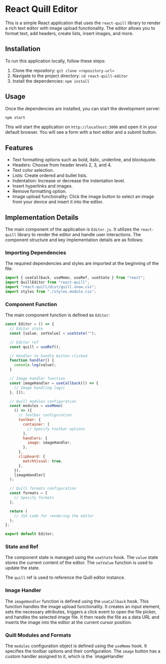 # React Quill Editor

This is a simple React application that uses the `react-quill` library to render a rich text editor with image upload functionality. The editor allows you to format text, add headers, create lists, insert images, and more.

## Installation

To run this application locally, follow these steps:

1. Clone the repository: `git clone <repository-url>`
2. Navigate to the project directory: `cd react-quill-editor`
3. Install the dependencies: `npm install`

## Usage

Once the dependencies are installed, you can start the development server:

```bash
npm start
```

This will start the application on `http://localhost:3000` and open it in your default browser. You will see a form with a text editor and a submit button.

## Features

- Text formatting options such as bold, italic, underline, and blockquote.
- Headers: Choose from header levels 2, 3, and 4.
- Text color selection.
- Lists: Create ordered and bullet lists.
- Indentation: Increase or decrease the indentation level.
- Insert hyperlinks and images.
- Remove formatting option.
- Image upload functionality: Click the image button to select an image from your device and insert it into the editor.

## Implementation Details

The main component of the application is `Editor.js`. It utilizes the `react-quill` library to render the editor and handle user interactions. The component structure and key implementation details are as follows:

### Importing Dependencies

The required dependencies and styles are imported at the beginning of the file:

```jsx
import { useCallback, useMemo, useRef, useState } from "react";
import QuillEditor from "react-quill";
import "react-quill/dist/quill.snow.css";
import styles from "./styles.module.css";
```

### Component Function

The main component function is defined as `Editor`:

```jsx
const Editor = () => {
  // Editor state
  const [value, setValue] = useState("");

  // Editor ref
  const quill = useRef();

  // Handler to handle button clicked
  function handler() {
    console.log(value);
  }

  // Image handler function
  const imageHandler = useCallback(() => {
    // Image handling logic
  }, []);

  // Quill modules configuration
  const modules = useMemo(
    () => ({
      // Toolbar configuration
      toolbar: {
        container: [
          // Specify toolbar options
        ],
        handlers: {
          image: imageHandler,
        },
      },
      clipboard: {
        matchVisual: true,
      },
    }),
    [imageHandler]
  );

  // Quill formats configuration
  const formats = [
    // Specify formats
  ];

  return (
    // JSX code for rendering the editor
  );
};

export default Editor;
```

### State and Ref

The component state is managed using the `useState` hook. The `value` state stores the current content of the editor. The `setValue` function is used to update the state.

The `quill` ref is used to reference the Quill editor instance.

### Image Handler

The `imageHandler` function is defined using the `useCallback` hook. This function handles the image upload functionality. It creates an input element, sets the necessary attributes, triggers a click event to open the file picker, and handles the selected image file. It then reads the file as a data URL and inserts the image into the editor at the current cursor position.

### Quill Modules and Formats

The `modules` configuration object is defined using the `useMemo` hook. It specifies the toolbar options and their configuration. The `image` button has a custom handler assigned to it, which is the `imageHandler